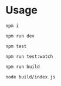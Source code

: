 # Usage

`npm i`

`npm run dev`

`npm test`

`npm run test:watch`

`npm run build`

`node build/index.js`